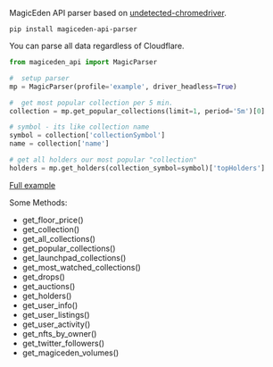 MagicEden API parser based on [undetected-chromedriver](https://github.com/ultrafunkamsterdam/undetected-chromedriver).

```pip install magiceden-api-parser```

You can parse all data regardless of Cloudflare.

```python
from magiceden_api import MagicParser

#  setup parser
mp = MagicParser(profile='example', driver_headless=True)

#  get most popular collection per 5 min.
collection = mp.get_popular_collections(limit=1, period='5m')[0]

# symbol - its like collection name
symbol = collection['collectionSymbol']
name = collection['name']

# get all holders our most popular "collection"
holders = mp.get_holders(collection_symbol=symbol)['topHolders']
```
[Full example](https://github.com/no-name-user-name/magiceden_api_parser/blob/master/examples/nft_holders_parser.py)


Some Methods:
- get_floor_price()
- get_collection()
- get_all_collections()
- get_popular_collections()
- get_launchpad_collections()
- get_most_watched_collections()
- get_drops()
- get_auctions()
- get_holders()
- get_user_info()
- get_user_listings()
- get_user_activity()
- get_nfts_by_owner()
- get_twitter_followers()
- get_magiceden_volumes()
